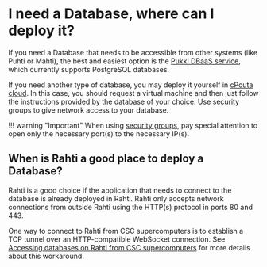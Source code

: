 # I need a Database, where can I deploy it?

If you need a Database that needs to be accessible from other systems (like
Puhti or Mahti), the best and easiest option is the
[Pukki DBaaS service](../../cloud/dbaas/index.md), which currently supports
PostgreSQL databases.

If you need another type of database, you may deploy it yourself in
[cPouta cloud](../../cloud/pouta/index.md). In this case, you should request a
virtual machine and then just follow the instructions provided by the database
of your choice. Use security groups to give network access to your database.

!!! warning "Important"
    When using
    [security groups](/cloud/pouta/launch-vm-from-web-gui/#firewalls-and-security-groups),
    pay special attention to open only the necessary port(s) to the necessary
    IP(s).

## When is Rahti a good place to deploy a Database?

Rahti is a good choice if the application that needs to connect to the database
is already deployed in Rahti. Rahti only accepts network connections from
outside Rahti using the HTTP(s) protocol in ports 80 and 443.

One way to connect to Rahti from CSC supercomputers is to establish a TCP
tunnel over an HTTP-compatible WebSocket connection. See
[Accessing databases on Rahti from CSC supercomputers](../../cloud/tutorials/connect-database-hpc.md)
for more details about this workaround.
